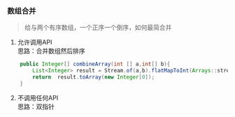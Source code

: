 ### 数组合并
>给与两个有序数组，一个正序一个倒序，如何最简合并

1. 允许调用API  
    思路：合并数组然后排序
```java
    public Integer[] combineArray(int [] a,int[] b){
        List<Integer> result = Stream.of(a,b).flatMapToInt(Arrays::stream).boxed().sorted().collect(Collectors.toList());
        return  result.toArray(new Integer[0]);
    }
```

2. 不调用任何API  
    思路：双指针

````java

````
